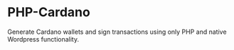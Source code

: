 # PHP-Cardano
Generate Cardano wallets and sign transactions using only PHP and native Wordpress functionality. 
